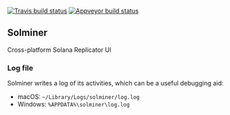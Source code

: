 [![Travis build status][travis-image]][travis-url]
[![Appveyor build status][appveyor-image]][appveyor-url]

[travis-image]: https://travis-ci.org/solana-labs/solminer.svg?branch=master
[travis-url]: https://travis-ci.org/solana-labs/solminer
[appveyor-image]: https://ci.appveyor.com/api/projects/status/tcu6rndl1cf8klqn/branch/master?svg=true
[appveyor-url]: https://ci.appveyor.com/project/solana-labs/solminer/history

## Solminer
Cross-platform Solana Replicator UI

### Log file
Solminer writes a log of its activities, which can be a useful debugging aid:
* macOS: `~/Library/Logs/solminer/log.log`
* Windows: `%APPDATA%\solminer\log.log`
